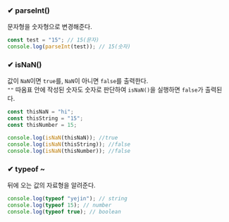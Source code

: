 ### ✔ parseInt()
문자형을 숫자형으로 변경해준다.
```jsx
const test = "15"; // 15(문자)
console.log(parseInt(test)); // 15(숫자)
```
   
### ✔ isNaN()
값이 `NaN`이면 `true`를, `NaN`이 아니면 `false`를 출력한다.   
`""` 따옴표 안에 작성된 숫자도 숫자로 판단하여 `isNaN()`을 실행하면 `false`가 출력된다.
```jsx
const thisNaN = "hi";
const thisString = "15";
const thisNumber = 15;

console.log(isNaN(thisNaN)); //true
console.log(isNaN(thisString)); //false
console.log(isNaN(thisNumber)); //false
```
   
### ✔ typeof ~
뒤에 오는 값의 자료형을 알려준다.
```jsx
console.log(typeof "yejin"); // string
console.log(typeof 15); // number
console.log(typeof true); // boolean
```
